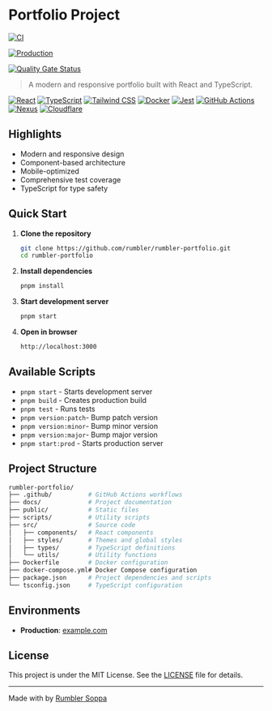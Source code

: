 # Portfolio Project

[![CI](https://github.com/rumbler/rumbler-portfolio/actions/workflows/ci.yml/badge.svg)](https://github.com/rumbler/rumbler-portfolio/actions/workflows/ci.yml)

[![Production](https://github.com/rumbler/rumbler-portfolio/actions/workflows/production.yml/badge.svg)](https://github.com/rumbler/rumbler-portfolio/actions/workflows/production.yml)

[![Quality Gate Status](https://sonar.rumblersoppa.com.br/api/project_badges/measure?project=rumbler_rumbler-portfolio_63b7d65d-815d-4915-8c4f-4c90d714ff7b&metric=alert_status&token=sqb_ca8ead10e6fee94e6a1aeef6340bacf61b85f72c)](https://sonar.rumblersoppa.com.br/dashboard?id=rumbler_rumbler-portfolio_63b7d65d-815d-4915-8c4f-4c90d714ff7b)

> A modern and responsive portfolio built with React and TypeScript.

[![React](https://img.shields.io/badge/React-20232A?style=for-the-badge&logo=react&logoColor=61DAFB)](https://reactjs.org/)
[![TypeScript](https://img.shields.io/badge/TypeScript-007ACC?style=for-the-badge&logo=typescript&logoColor=white)](https://www.typescriptlang.org/)
[![Tailwind CSS](https://img.shields.io/badge/Tailwind_CSS-38B2AC?style=for-the-badge&logo=tailwind-css&logoColor=white)](https://tailwindcss.com/)
[![Docker](https://img.shields.io/badge/Docker-2CA5E0?style=for-the-badge&logo=docker&logoColor=white)](https://www.docker.com/)
[![Jest](https://img.shields.io/badge/Jest-C21325?style=for-the-badge&logo=jest&logoColor=white)](https://jestjs.io/)
[![GitHub Actions](https://img.shields.io/badge/github%20actions-%232671E5.svg?style=for-the-badge&logo=githubactions&logoColor=white)](https://github.com/features/actions)
[![Nexus](https://img.shields.io/badge/Nexus%20Repository-143752?style=for-the-badge&logo=sonatype&logoColor=white)](https://www.sonatype.com/products/nexus-repository)
[![Cloudflare](https://img.shields.io/badge/Cloudflare-F38020?style=for-the-badge&logo=cloudflare&logoColor=white)](https://www.cloudflare.com)

## Highlights

- Modern and responsive design
- Component-based architecture
- Mobile-optimized
- Comprehensive test coverage
- TypeScript for type safety

## Quick Start

1. **Clone the repository**

   ```bash
   git clone https://github.com/rumbler/rumbler-portfolio.git
   cd rumbler-portfolio
   ```

2. **Install dependencies**

   ```bash
   pnpm install
   ```

3. **Start development server**

   ```bash
   pnpm start
   ```

4. **Open in browser**

   ```bash
   http://localhost:3000
   ```

## Available Scripts

- `pnpm start`        - Starts development server
- `pnpm build`        - Creates production build
- `pnpm test`         - Runs tests
- `pnpm version:patch`- Bump patch version
- `pnpm version:minor`- Bump minor version
- `pnpm version:major`- Bump major version
- `pnpm start:prod`   - Starts production server

## Project Structure

```bash
rumbler-portfolio/
├── .github/          # GitHub Actions workflows
├── docs/             # Project documentation
├── public/           # Static files
├── scripts/          # Utility scripts
├── src/              # Source code
│   ├── components/   # React components
│   ├── styles/       # Themes and global styles
│   ├── types/        # TypeScript definitions
│   └── utils/        # Utility functions
├── Dockerfile        # Docker configuration
├── docker-compose.yml# Docker Compose configuration
├── package.json      # Project dependencies and scripts
└── tsconfig.json     # TypeScript configuration
```

## Environments

- **Production**: [example.com](https://example.com)

## License

This project is under the MIT License. See the [LICENSE](LICENSE) file for details.

---

 Made with  by [Rumbler Soppa](https://github.com/rumbler)
